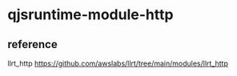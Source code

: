 qjsruntime-module-http
==========================================

## reference

llrt_http https://github.com/awslabs/llrt/tree/main/modules/llrt_http
